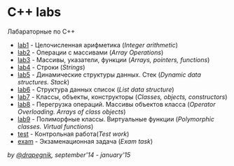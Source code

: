 # C++ labs
Лабараторные по C++

* [lab1](https://github.com/Drapegnik/bsu/tree/master/programming/c%2B%2B/lab1) - Целочисленная арифметика (*Integer arithmetic*)
* [lab2](https://github.com/Drapegnik/bsu/tree/master/programming/c%2B%2B/lab2) - Операции с массивами (*Array Operations*)
* [lab3](https://github.com/Drapegnik/bsu/tree/master/programming/c%2B%2B/lab3) - Массивы, указатели, функции (*Arrays, pointers, functions*)
* [lab4](https://github.com/Drapegnik/bsu/tree/master/programming/c%2B%2B/lab4) - Строки (*Strings*)
* [lab5](https://github.com/Drapegnik/bsu/tree/master/programming/c%2B%2B/lab5) - Динамические структуры данных. Стек (*Dynamic data structures. Stack*)
* [lab6](https://github.com/Drapegnik/bsu/tree/master/programming/c%2B%2B/lab6) - Структура данных список (*List data structure*)
* [lab7](https://github.com/Drapegnik/bsu/tree/master/programming/c%2B%2B/lab7) - Классы, объекты, конструкторы (*Classes, objects, constructors*)
* [lab8](https://github.com/Drapegnik/bsu/tree/master/programming/c%2B%2B/lab8) - Перегрузка операций. Массивы объектов класса (*Operator Overloading. Arrays of class objects*)
* [lab9](https://github.com/Drapegnik/bsu/tree/master/programming/c%2B%2B/lab9) - Полиморфные классы. Виртуальные функции (*Polymorphic classes. Virtual functions*)
* [test](https://github.com/Drapegnik/bsu/tree/master/programming/c%2B%2B/test) - Контрольная работа(*Test work*)
* [exam](https://github.com/Drapegnik/bsu/tree/master/programming/c%2B%2B/exam) - Экзаменационная задача (*Exam task*)

*by [@drapegnik](https://github.com/Drapegnik), september'14 - january'15*